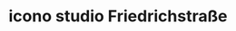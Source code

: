 ---
title: "icono studio Friedrich­straße"
url: /berlin-mitte/icono-studio-friedrichstrasse/
shop: Friseur
---